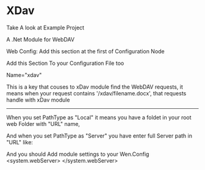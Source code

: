 XDav
====

Take A look at Example Project


A .Net Module for WebDAV 


Web Config:
Add this section at the first of Configuration Node 
 <configSections>
    <section name="XDavConfig" type="XDav.Config.XDavConfig, XDav" allowLocation="true" allowDefinition="Everywhere"/>
  </configSections>
  
  Add this Section To your Configuration File too
    <XDavConfig Name="xdav">
    <FileLocation URL="xdav" PathType="Local"></FileLocation>
  </XDavConfig>
    
Name="xdav"

This is a key that couses to xDav module find the WebDAV requests, it means when your request contains '/xdav/filename.docx', that requests handle with xDav module

------------------------
When you set PathType as "Local" it means you have a foldet in your root web Folder with "URL" name,
<FileLocation URL="xdav" PathType="Local"></FileLocation>

And when you set PathType as "Server" you have enter full Server path in "URL" like:
<FileLocation URL="c:\webdav" PathType="Local"></FileLocation>


And you should Add module settings to your Wen.Config
<system.webServer>
    <modules>
      <add name="XDav" type="XDav.XDavModule, XDav"/>
    </modules>
  </system.webServer>
  
  
